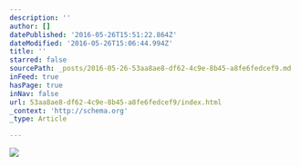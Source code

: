 ```yaml
---
description: ''
author: []
datePublished: '2016-05-26T15:51:22.864Z'
dateModified: '2016-05-26T15:06:44.994Z'
title: ''
starred: false
sourcePath: _posts/2016-05-26-53aa8ae8-df62-4c9e-8b45-a8fe6fedcef9.md
inFeed: true
hasPage: true
inNav: false
url: 53aa8ae8-df62-4c9e-8b45-a8fe6fedcef9/index.html
_context: 'http://schema.org'
_type: Article

---
```

![](https://the-grid-user-content.s3-us-west-2.amazonaws.com/39ba8213-0eca-47a0-a500-8273cc9495a8.jpg)